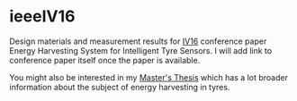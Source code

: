 # ieeeIV16
Design materials and measurement results for [IV16](http://iv2016.org/) conference paper Energy Harvesting System for Intelligent Tyre Sensors. I will add link to conference paper itself once the paper is available.

You might also be interested in my [Master's Thesis](https://github.com/ojousima/thesis) which has a lot broader information about the subject of energy harvesting in tyres.


